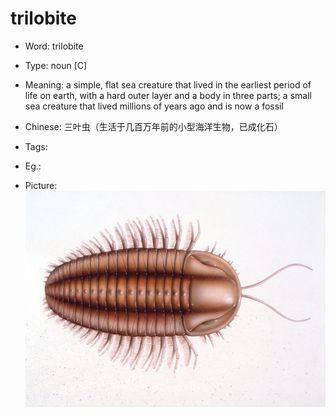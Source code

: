 # trilobite

- Word: trilobite

- Type: noun [C]
- Meaning: a simple, flat sea creature that lived in the earliest period of life on earth, with a hard outer layer and a body in three parts; a small sea creature that lived millions of years ago and is now a fossil
- Chinese: 三叶虫（生活于几百万年前的小型海洋生物，已成化石）
- Tags: 
- Eg.: 
- Picture: ![trilobite](images/trilobite.jpg)

